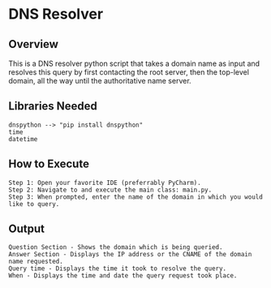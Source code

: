 # DNS Resolver
## Overview 
This is a DNS resolver python script that takes a domain name as input and resolves this query by first contacting the root server, then the top-level domain, all the way until the authoritative name server.
## Libraries Needed
```
dnspython --> "pip install dnspython"
time
datetime
```
## How to Execute 
```
Step 1: Open your favorite IDE (preferrably PyCharm). 
Step 2: Navigate to and execute the main class: main.py.
Step 3: When prompted, enter the name of the domain in which you would like to query.
```
## Output
```
Question Section - Shows the domain which is being queried.
Answer Section - Displays the IP address or the CNAME of the domain name requested.
Query time - Displays the time it took to resolve the query.
When - Displays the time and date the query request took place.
```